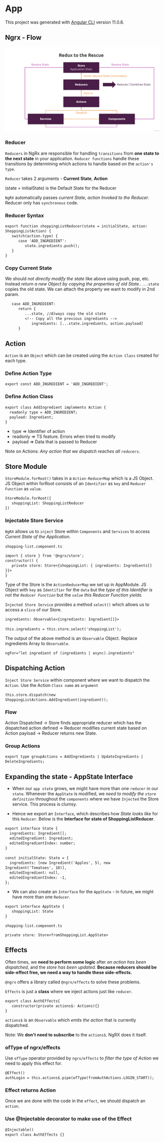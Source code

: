 # App

This project was generated with [Angular CLI](https://github.com/angular/angular-cli) version 11.0.6.

## Ngrx - Flow

![NgRX Flow](https://github.com/iswarya15/Shopping-List-NgRX/blob/main/src/assets/ngrx-flow.png)

### Reducer

`Reducers` in NgRx are responsible for handling `transitions` from **one state to the next state** in your application. `Reducer functions` handle these transitions by determining which actions to handle based on the `action's type`.

`Reducer` takes 2 arguments - **Current State**, **Action**

(state = initialState) is the Default State for the Reducer

`NgRX` automatically passes _current State, action Invoked to the Reducer_. Reducer only has `synchronous` code.

### Reducer Syntax

```
export function shoppingListReducer(state = initialState, action: ShoppingListAction) {
   switch(action.type) {
      case 'ADD_INGREDIENT':
         state.ingredients.push();
   }
}
```

### Copy Current State

We should _not directly modify the state_ like above using push, pop, etc. Instead _return a new Object by copying the properties of old State._. .`..state` copies the old state. We can attach the property we want to modify in 2nd param.

```
   case ADD_INGREDIENT:
      return {
         ...state, //Always copy the old state
         <!-- Copy all the previous ingredients -->
            ingredients: [...state.ingredients, action.payload]
      }
```

## Action

`Action` is an `Object` which can be created using the `Action Class` created for each type.

### Define Action Type

```
export const ADD_INGREDIENT = 'ADD_INGREDIENT';
```

### Define Action Class

```
export class AddIngredient implements Action {
  readonly type = ADD_INGREDIENT;
  payload: Ingredient;
}

```

- type => Identifier of action
- readonly => TS feature. Errors when tried to modify
- payload => Data that is passed to Reducer

Note on Actions: _Any action that we dispatch reaches all `reducers`_.

## Store Module

`StoreModule.forRoot()` takes in a `Action-ReducerMap` which is a JS Object.
JS Object within forRoot consists of an `Identifier` as `key` and `Reducer Function` as `value`.

```
StoreModule.forRoot({
   shoppingList: ShoppingListReducer
})
```

### Injectable Store Service

`NgRX` allows us to `inject` Store within `Components` and `Services` to access _Current State of the Application_.

`shopping-list.component.ts`

```
import { store } from '@ngrx/store';
constructor() {
   private store: Store<{shoppingList: { ingredients: Ingredients[] }}>
}
```

Type of the Store is the `ActionReducerMap` we set up in AppModule. JS Object with `key` as `Identifier` for the `data` but the _type of this Identifier is not the `Reducer Function`_ but the _`value` this Reducer Function yields._

`Injected Store Service` provides a method `select()` which allows us to access a `slice` of our Store.

```
ingredients: Observable<{ingredients: Ingredient[]}>

this.ingredients = this.store.select('shoppingList');
```

The output of the above method is an `Observable` Object. Replace ingredients Array to `Observable`.

```
ngFor="let ingredient of (ingredients | async).ingredients"
```

## Dispatching Action

`Inject Store Service` within component where we want to dispatch the `Action`. Use the Action `Class name` as `argument`

```
this.store.dispatch(new ShoppingListActions.AddIngredient(ingredient));
```

### Flow

Action Dispatched -> Store finds appropriate reducer which has the dispatched action defined -> Reducer modifies current state based on Action payload -> Reducer returns new State.

### Group Actions

```
export type groupActions = AddIngredients | UpdateIngredients | DeleteIngredients;
```

## Expanding the state - AppState Interface

- When our `app state` grows, we might have more than one `reducer` in our `state`. Whenever the `AppState` is modified, we _need to modify the `store definition`_ throughout the `components` where we have `Injected` the Store service. This process is clumsy.

- Hence we export an `Interface`, which describes how _State looks like_ for this `Reducer`. Below is the **Interface for state of ShoppingListReducer**.

```
export interface State {
  ingredients: Ingredient[];
  editedIngredient: Ingredient;
  editedIngredientIndex: number;
}

const initialState: State = {
  ingredients: [new Ingredient('Apples', 5), new Ingredient('Tomatoes', 10)],
  editedIngredient: null,
  editedIngredientIndex: -1,
};
```

- We can also create an `Interface` for the `AppState` - in future, we might have more than one `Reducer`.

```
export interface AppState {
   shoppingList: State
}
```

`shopping-list.component.ts`

```
private store: Store<fromShoppingList.AppState>
```

## Effects

Often times, we **need to perform some logic** after _an action has been dispatched_, and the _store has been updated_. **Because reducers should be side-effect free, we need a way to handle these side-effects.**

`@ngrx` offers a library called `@ngrx/effects` to solve these problems.

`Effects` is just a **class** where we inject actions just like `reducer`.

```
export class AuthEffects{
   constructor(private actions$: Actions){}
}
```

`actions$` is an `Observable` which _emits the action_ that is currently dispatched.

Note: We **don't need to subscribe** to the `actions$`. NgRX does it itself.

### ofType of ngrx/effects

Use `ofType` operator provided by `ngrx/effects` to _filter the type of Action_ we need to apply this effect for.

```
@Effect()
authLogin = this.actions$.pipe(ofType(fromAuthActions.LOGIN_START));
```

### Effect returns Action

Once we are done with the code in the `effect`, we should dispatch an `action`.

### Use @Injectable decorator to make use of the Effect

```
@Injectable()
export class AuthEffects {}
```

